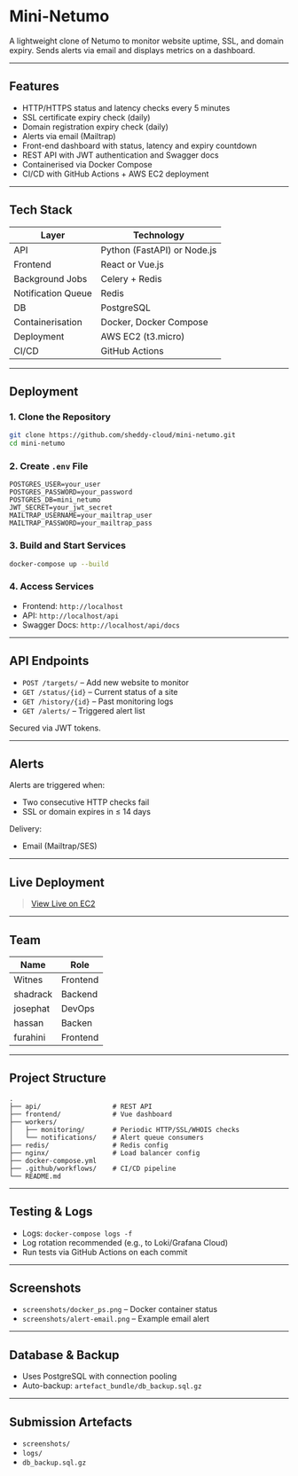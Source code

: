 
# Mini-Netumo

A lightweight clone of Netumo to monitor website uptime, SSL, and domain expiry. Sends alerts via email and displays metrics on a dashboard.

---

## Features

-  HTTP/HTTPS status and latency checks every 5 minutes
-  SSL certificate expiry check (daily)
-  Domain registration expiry check (daily)
-  Alerts via email (Mailtrap)
-  Front-end dashboard with status, latency and expiry countdown
-  REST API with JWT authentication and Swagger docs
-  Containerised via Docker Compose
-  CI/CD with GitHub Actions + AWS EC2 deployment

---

##  Tech Stack

| Layer              | Technology                |
|-------------------|---------------------------|
| API               | Python (FastAPI) or Node.js |
| Frontend          | React or Vue.js            |
| Background Jobs   | Celery + Redis             |
| Notification Queue| Redis                      |
| DB                | PostgreSQL                 |
| Containerisation  | Docker, Docker Compose     |
| Deployment        | AWS EC2 (t3.micro)         |
| CI/CD             | GitHub Actions             |

---

##  Deployment

### 1. Clone the Repository
```bash
git clone https://github.com/sheddy-cloud/mini-netumo.git
cd mini-netumo
````

### 2. Create `.env` File

```
POSTGRES_USER=your_user
POSTGRES_PASSWORD=your_password
POSTGRES_DB=mini_netumo
JWT_SECRET=your_jwt_secret
MAILTRAP_USERNAME=your_mailtrap_user
MAILTRAP_PASSWORD=your_mailtrap_pass
```

### 3. Build and Start Services

```bash
docker-compose up --build
```

### 4. Access Services

* Frontend: `http://localhost`
* API: `http://localhost/api`
* Swagger Docs: `http://localhost/api/docs`

---

##  API Endpoints

* `POST /targets/` – Add new website to monitor
* `GET /status/{id}` – Current status of a site
* `GET /history/{id}` – Past monitoring logs
* `GET /alerts/` – Triggered alert list

Secured via JWT tokens.

---

##  Alerts

Alerts are triggered when:

* Two consecutive HTTP checks fail
* SSL or domain expires in ≤ 14 days

Delivery:

* Email (Mailtrap/SES)

---

##  Live Deployment

> [View Live on EC2](http://<your-ec2-public-ip-or-dns>)

---

##  Team

| Name     | Role     |
| -------- | -------- |
| Witnes  | Frontend |
| shadrack | Backend  |
| josephat | DevOps   |
| hassan   | Backen   |
| furahini | Frontend |

---

##  Project Structure

```
.
├── api/                  # REST API
├── frontend/             # Vue dashboard
├── workers/
│   ├── monitoring/       # Periodic HTTP/SSL/WHOIS checks
│   └── notifications/    # Alert queue consumers
├── redis/                # Redis config
├── nginx/                # Load balancer config
├── docker-compose.yml
├── .github/workflows/    # CI/CD pipeline
└── README.md
```

---

##  Testing & Logs

* Logs: `docker-compose logs -f`
* Log rotation recommended (e.g., to Loki/Grafana Cloud)
* Run tests via GitHub Actions on each commit

---

##  Screenshots

* `screenshots/docker_ps.png` – Docker container status
* `screenshots/alert-email.png` – Example email alert


---

##  Database & Backup

* Uses PostgreSQL with connection pooling
* Auto-backup: `artefact_bundle/db_backup.sql.gz`

---

##  Submission Artefacts

* `screenshots/`
* `logs/`
* `db_backup.sql.gz`

